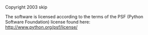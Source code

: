 Copyright 2003 skip 

The software is licensed according to the terms of the PSF (Python Software Foundation) license found here: http://www.python.org/psf/license/